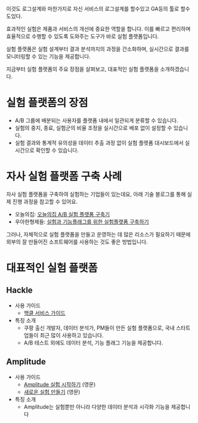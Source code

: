 
이것도 로그설계와 마찬가지로 자신 서비스의 로그설계를 할수있고 GA등의 툴로 할수도있다.

효과적인 실험은 제품과 서비스의 개선에 중요한 역할을 합니다. 이를 빠르고 편리하며 효율적으로 수행할 수 있도록 도와주는 도구가 바로 실험 플랫폼입니다.

실험 플랫폼은 실험 설계부터 결과 분석까지의 과정을 간소화하며, 실시간으로 결과를 모니터링할 수 있는 기능을 제공합니다.

지금부터 실험 플랫폼의 주요 장점을 살펴보고, 대표적인 실험 플랫폼을 소개하겠습니다.

# 실험 플랫폼의 장점

- A/B 그룹에 배분되는 사용자를 플랫폼 내에서 일관되게 분류할 수 있습니다.
- 실험의 중지, 종료, 실험군의 비율 조정을 실시간으로 배포 없이 설정할 수 있습니다.
- 실험 결과와 통계적 유의성을 데이터 추출 과정 없이 실험 플랫폼 대시보드에서 실시간으로 확인할 수 있습니다.

# 자사 실험 플랫폼 구축 사례

자사 실험 플랫폼을 구축하여 실험하는 기업들이 있는데요, 아래 기술 블로그를 통해 실제 진행 과정을 참고할 수 있어요.

- 오늘의집: [오늘의집 A/B 실험 플랫폼 구축기](https://www.bucketplace.com/post/2021-10-29-%EC%98%A4%EB%8A%98%EC%9D%98%EC%A7%91-a-b-%EC%8B%A4%ED%97%98-%ED%94%8C%EB%9E%AB%ED%8F%BC-%EA%B5%AC%EC%B6%95%EA%B8%B0/)
- 우아한형제들: [실험과 기능플래그를 위한 실험플랫폼 구축하기](https://techblog.woowahan.com/9935/)

그러나, 자체적으로 실험 플랫폼을 만들고 운영하는 데 많은 리소스가 필요하기 때문에 외부의 잘 만들어진 소프트웨어를 사용하는 것도 좋은 방법입니다.

# 대표적인 실험 플랫폼

## Hackle

- 사용 가이드
    - [핵클 서비스 가이드](https://docs-kr.hackle.io/docs/getting-started-product-guide)
- 특징 소개
    - 쿠팡 출신 개발자, 데이터 분석가, PM들이 만든 실험 플랫폼으로, 국내 스타트업들이 최근 많이 사용하고 있습니다.
    - A/B 테스트 외에도 데이터 분석, 기능 플래그 기능을 제공합니다.

## Amplitude

- 사용 가이드
    - [Amplitude 실험 시작하기](https://amplitude.com/amplitude-experiment) (영문)
    - [새로운 실험 만들기](https://help.amplitude.com/hc/en-us/articles/360061687551-Create-a-new-experiment) (영문)
- 특징 소개
    - Amplitude는 실험뿐만 아니라 다양한 데이터 분석과 시각화 기능을 제공합니다